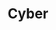 ---
layout: media
title: "Cyber"
tags:
  categories: 3d
blurb: "just a lil cyber guy"
show_blurb: true
ads: false
share: false
show_url: false
photoset:
  id: https://www.flickr.com/photos/136394409@N04/albums/72177720307294240
---